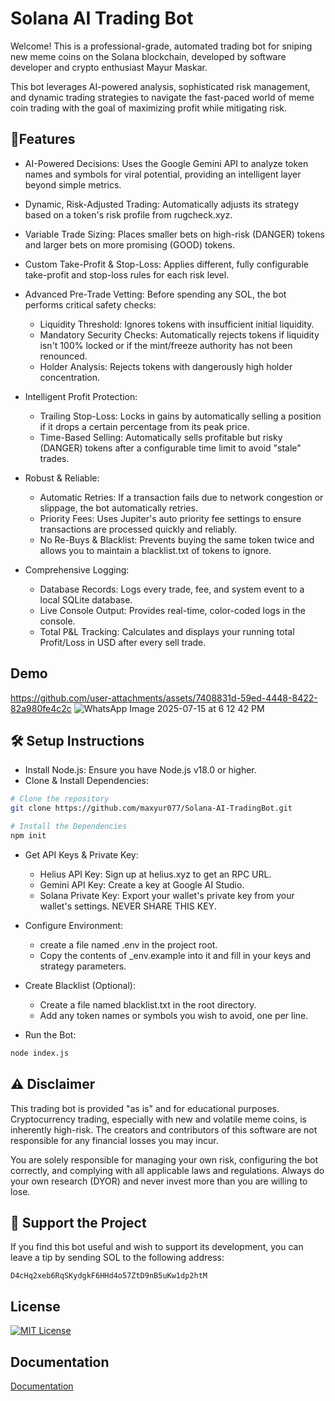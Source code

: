 
# Solana AI Trading Bot

Welcome! This is a professional-grade, automated trading bot for sniping new meme coins on the Solana blockchain, developed by software developer and crypto enthusiast Mayur Maskar.

This bot leverages AI-powered analysis, sophisticated risk management, and dynamic trading strategies to navigate the fast-paced world of meme coin trading with the goal of maximizing profit while mitigating risk.

## 🚀Features
- AI-Powered Decisions: Uses the Google Gemini API to analyze token names and symbols for viral potential, providing an intelligent layer beyond simple metrics.

- Dynamic, Risk-Adjusted Trading: Automatically adjusts its strategy based on a token's risk profile from rugcheck.xyz.

- Variable Trade Sizing: Places smaller bets on high-risk (DANGER) tokens and larger bets on more promising (GOOD) tokens.

- Custom Take-Profit & Stop-Loss: Applies different, fully configurable take-profit and stop-loss rules for each risk level.

- Advanced Pre-Trade Vetting: Before spending any SOL, the bot performs critical safety checks:
   - Liquidity Threshold: Ignores tokens with insufficient initial liquidity.
   -  Mandatory Security Checks: Automatically rejects tokens if liquidity isn't 100% locked or if the mint/freeze authority has not been renounced.
   - Holder Analysis: Rejects tokens with dangerously high holder concentration.

- Intelligent Profit Protection:
   - Trailing Stop-Loss: Locks in gains by automatically selling a position if it drops a certain percentage from its peak price.
  -  Time-Based Selling: Automatically sells profitable but risky (DANGER) tokens after a configurable time limit to avoid "stale" trades.

- Robust & Reliable:
   - Automatic Retries: If a transaction fails due to network congestion or slippage, the bot automatically retries.
  -  Priority Fees: Uses Jupiter's auto priority fee settings to ensure transactions are processed quickly and reliably.
  -   No Re-Buys & Blacklist: Prevents buying the same token twice and allows you to maintain a blacklist.txt of tokens to ignore.

- Comprehensive Logging:
   - Database Records: Logs every trade, fee, and system event to a local SQLite database.
  -  Live Console Output: Provides real-time, color-coded logs in the console.
  -  Total P&L Tracking: Calculates and displays your running total Profit/Loss in USD after every sell trade.



## Demo
https://github.com/user-attachments/assets/7408831d-59ed-4448-8422-82a980fe4c2c
![WhatsApp Image 2025-07-15 at 6 12 42 PM](https://github.com/user-attachments/assets/545dcfb6-8749-4864-a80e-d3f03125d9e8)




## 🛠️ Setup Instructions

  -    Install Node.js: Ensure you have Node.js v18.0 or higher.
  - Clone & Install Dependencies:

```bash
# Clone the repository
git clone https://github.com/maxyur077/Solana-AI-TradingBot.git

# Install the Dependencies
npm init

```
- Get API Keys & Private Key:
  - Helius API Key: Sign up at helius.xyz to get an RPC URL.
  - Gemini API Key: Create a key at Google AI Studio.
  - Solana Private Key: Export your wallet's private key from your wallet's settings. NEVER SHARE THIS KEY.
 - Configure Environment:
   - create a file named .env in the project root.
   - Copy the contents of _env.example into it and fill in your keys and strategy parameters.
- Create Blacklist (Optional):
  - Create a file named blacklist.txt in the root directory.
  - Add any token names or symbols you wish to avoid, one per line.

- Run the Bot:
```bash
node index.js
```
## ⚠️ Disclaimer


This trading bot is provided "as is" and for educational purposes. Cryptocurrency trading, especially with new and volatile meme coins, is inherently high-risk. The creators and contributors of this software are not responsible for any financial losses you may incur.

You are solely responsible for managing your own risk, configuring the bot correctly, and complying with all applicable laws and regulations. Always do your own research (DYOR) and never invest more than you are willing to lose.
## 💖 Support the Project

If you find this bot useful and wish to support its development, you can leave a tip by sending SOL to the following address:

`D4cHq2xeb6RqSKydgkF6HHd4o57ZtD9nB5uKw1dp2htM`
## License

[![MIT License](https://img.shields.io/badge/License-MIT-green.svg)](https://choosealicense.com/licenses/mit/)


## Documentation

[Documentation](https://linktodocumentation)

